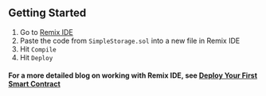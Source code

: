 ## Getting Started

1. Go to [Remix IDE](https://remix.ethereum.org/)
2. Paste the code from `SimpleStorage.sol` into a new file in Remix IDE
3. Hit `Compile`
4. Hit `Deploy`

#### For a more detailed blog on working with Remix IDE, see [Deploy Your First Smart Contract](https://docs.chain.link/docs/deploy-your-first-contract/)

